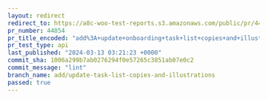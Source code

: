 ```yaml
---
layout: redirect
redirect_to: https://a8c-woo-test-reports.s3.amazonaws.com/public/pr/44854/api/index.html
pr_number: 44854
pr_title_encoded: "add%3A+update+onboarding+task+list+copies+and+illustrations"
pr_test_type: api
last_published: "2024-03-13 03:21:23 +0000"
commit_sha: 1006a299b7ab0276294f0e57265c3851ab07e0c2
commit_message: "lint"
branch_name: add/update-task-list-copies-and-illustrations
passed: true
---
```

